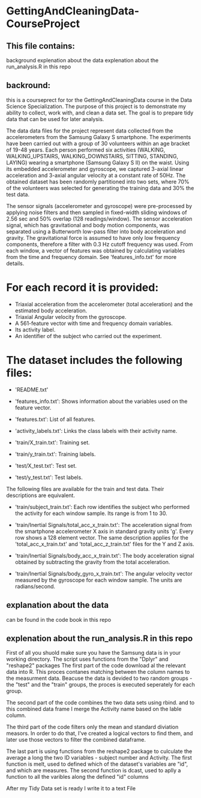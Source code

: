 # GettingAndCleaningData-CourseProject
## This file contains:
  background
  explenation about the data
  explenation about the run_analysis.R in this repo

## backround: 
this is a courseprect for tor the GettingAndCleaningData course in the Data Science Specialization.
The purpose of this project is to demonstrate my ability to collect, work with, and clean a data set. The goal is to prepare tidy data that can be used for later analysis. 

The data data files for the project represent data collected from the accelerometers from the Samsung Galaxy S smartphone. 
The experiments have been carried out with a group of 30 volunteers within an age bracket of 19-48 years. Each person performed six activities (WALKING, WALKING_UPSTAIRS, WALKING_DOWNSTAIRS, SITTING, STANDING, LAYING) wearing a smartphone (Samsung Galaxy S II) on the waist. Using its embedded accelerometer and gyroscope, we captured 3-axial linear acceleration and 3-axial angular velocity at a constant rate of 50Hz. 
The obtained dataset has been randomly partitioned into two sets, where 70% of the volunteers was selected for generating the training data and 30% the test data. 

The sensor signals (accelerometer and gyroscope) were pre-processed by applying noise filters and then sampled in fixed-width sliding windows of 2.56 sec and 50% overlap (128 readings/window). The sensor acceleration signal, which has gravitational and body motion components, was separated using a Butterworth low-pass filter into body acceleration and gravity. The gravitational force is assumed to have only low frequency components, therefore a filter with 0.3 Hz cutoff frequency was used. From each window, a vector of features was obtained by calculating variables from the time and frequency domain. See 'features_info.txt' for more details. 

For each record it is provided:
======================================

- Triaxial acceleration from the accelerometer (total acceleration) and the estimated body acceleration.
- Triaxial Angular velocity from the gyroscope. 
- A 561-feature vector with time and frequency domain variables. 
- Its activity label. 
- An identifier of the subject who carried out the experiment.

The dataset includes the following files:
=========================================

- 'README.txt'

- 'features_info.txt': Shows information about the variables used on the feature vector.

- 'features.txt': List of all features.

- 'activity_labels.txt': Links the class labels with their activity name.

- 'train/X_train.txt': Training set.

- 'train/y_train.txt': Training labels.

- 'test/X_test.txt': Test set.

- 'test/y_test.txt': Test labels.

The following files are available for the train and test data. Their descriptions are equivalent. 

- 'train/subject_train.txt': Each row identifies the subject who performed the activity for each window sample. Its range is from 1 to 30. 

- 'train/Inertial Signals/total_acc_x_train.txt': The acceleration signal from the smartphone accelerometer X axis in standard gravity units 'g'. Every row shows a 128 element vector. The same description applies for the 'total_acc_x_train.txt' and 'total_acc_z_train.txt' files for the Y and Z axis. 

- 'train/Inertial Signals/body_acc_x_train.txt': The body acceleration signal obtained by subtracting the gravity from the total acceleration. 

- 'train/Inertial Signals/body_gyro_x_train.txt': The angular velocity vector measured by the gyroscope for each window sample. The units are radians/second. 

## explanation about the data
can be found in the code book in this repo

## explenation about the run_analysis.R in this repo

First of all you shuold make sure you have the Samsung data is in your working directory.
The script uses functions from the "Dplyr" and "reshape2" packages
The first part of the code download al the relevant data into R.
This proces contanes matching between the column names to the measurment data.
Beacuse the data is devided to two random groups - the "test" and the "train" groups,
the proces is executed seperately for each group.

The second part of the code combines the two data sets using rbind.
and to this combined data frame I merge the Activity name based on the lable column.

The third part of the code filters only the mean and standard diviation measors.
In order to do that, I've created a logical vectors to find them, and later use those vectors to filter the combined dataframe.

The last part is using functions from the reshape2 package to culculate the average a long the two ID variables - subject number and Activity.
The first function is melt, used to defined which of the dataset's variables are "id", and which are measures.
The second function is dcast, used to aplly a function to all the varibles along the defined "id" columns

After my Tidy Data set is ready I write it to a text File



